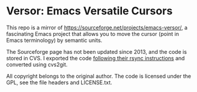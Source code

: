 # Versor: Emacs Versatile Cursors

This repo is a mirror of
https://sourceforge.net/projects/emacs-versor/, a fascinating Emacs
project that allows you to move the cursor (point in Emacs
terminology) by semantic units.

The Sourceforge page has not been updated since 2013, and the code is
stored in CVS. I exported the code [following their rsync
instructions](http://emacs-versor.cvs.sourceforge.net/) and converted
using cvs2git.

All copyright belongs to the original author. The code is licensed
under the GPL, see the file headers and LICENSE.txt.

